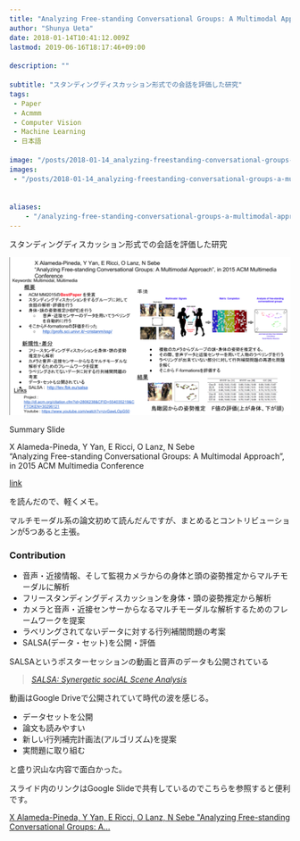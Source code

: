 ```yaml
---
title: "Analyzing Free-standing Conversational Groups: A Multimodal Approach (ACMMM15) を読んだ"
author: "Shunya Ueta"
date: 2018-01-14T10:41:12.009Z
lastmod: 2019-06-16T18:17:46+09:00

description: ""

subtitle: "スタンディングディスカッション形式での会話を評価した研究"
tags:
 - Paper 
 - Acmmm 
 - Computer Vision 
 - Machine Learning 
 - 日本語 

image: "/posts/2018-01-14_analyzing-freestanding-conversational-groups-a-multimodal-approach-acmmm15-を読んだ/images/1.png" 
images:
 - "/posts/2018-01-14_analyzing-freestanding-conversational-groups-a-multimodal-approach-acmmm15-を読んだ/images/1.png" 


aliases:
    - "/analyzing-free-standing-conversational-groups-a-multimodal-approach-acmmm15-bd0a5b9c8628"
---
```


スタンディングディスカッション形式での会話を評価した研究



![image](/posts/2018-01-14_analyzing-freestanding-conversational-groups-a-multimodal-approach-acmmm15-を読んだ/images/1.png)

Summary Slide

X Alameda-Pineda, Y Yan, E Ricci, O Lanz, N Sebe  
“Analyzing Free-standing Conversational Groups: A Multimodal Approach”, in 2015 ACM Multimedia Conference

[link](http://xavirema.eu/wp-content/papercite-data/pdf/Alameda-ACMMM-2015.pdf)

を読んだので、軽くメモ。

マルチモーダル系の論文初めて読んだんですが、まとめるとコントリビューションが5つあると主張。

### Contribution

*   音声・近接情報、そして監視カメラからの身体と頭の姿勢推定からマルチモーダルに解析
*   フリースタンディングディスカッションを身体・頭の姿勢推定から解析
*   カメラと音声・近接センサーからなるマルチモーダルな解析するためのフレームワークを提案
*   ラベリングされてないデータに対する行列補間問題の考案
*   SALSA(データ・セット)を公開・評価

SALSAというポスターセッションの動画と音声のデータも公開されている
> [_SALSA: Synergetic sociAL Scene Analysis_](http://tev.fbk.eu/salsa)

動画はGoogle Driveで公開されていて時代の波を感じる。

*   データセットを公開
*   論文も読みやすい
*   新しい行列補完計画法(アルゴリズム)を提案
*   実問題に取り組む

と盛り沢山な内容で面白かった。

スライド内のリンクはGoogle Slideで共有しているのでこちらを参照すると便利です。

[X Alameda-Pineda, Y Yan, E Ricci, O Lanz, N Sebe &#34;Analyzing Free-standing Conversational Groups: A…](https://docs.google.com/presentation/d/1G6zfzV4jIm7qj4LkHkm3Gk_qHEml0SWZExkNuqw0ef8/embed?start=true&amp;loop=true&amp;delayms=1000&amp;slide=id.g1502801dfc_2_6)
